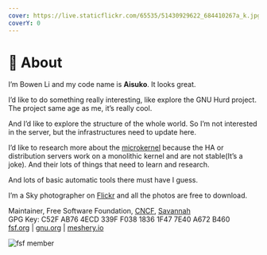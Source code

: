 ```yaml
---
cover: https://live.staticflickr.com/65535/51430929622_684410267a_k.jpg
coverY: 0
---
```


# 🚀 About

I’m Bowen Li and my code name is **Aisuko**. It looks great.

I’d like to do something really interesting, like explore the GNU Hurd project. The project same age as me, it’s really cool.

And I’d like to explore the structure of the whole world. So I’m not interested in the server, but the infrastructures need to update here.

I’d like to research more about the [microkernel](https://dev.to/aisuko/the-concepts-of-microkernel-3i08) because the HA or distribution servers work on a monolithic kernel and are not stable(It’s a joke). And their lots of things that need to learn and research.

And lots of basic automatic tools there must have I guess.

I’m a Sky photographer on [Flickr](https://flickr.com/people/aisukoli/) and all the photos are free to download.

Maintainer, Free Software Foundation, [CNCF](https://community.cncf.io/u/mbkrge/#/about), [Savannah](https://savannah.nongnu.org/users/aisuko)\
GPG Key: C52F AB76 4ECD 339F F038 1836 1F47 7E40 A672 B460\
[fsf.org](https://fsf.org/) | [gnu.org](https://gnu.org/) | [meshery.io](https://meshery.io/)

![fsf member](https://hololandscape.github.io/aisuko/assets/images/5569169.png)
